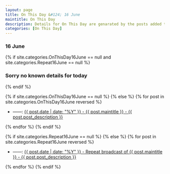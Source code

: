 ```yaml
---
layout: page
title: On This Day &#124; 16 June
maintitle: On This Day
description: Details for On This Day are genarated by the posts added to the website so the content is subject to changes/updates over time.
categories: [On This Day]
---
```


<h3>16 June</h3>

{% if site.categories.OnThisDay16June == null and site.categories.Repeat16June == null %}
  <h3>Sorry no known details for today</h3>
{% endif %}

{% if site.categories.OnThisDay16June == null %}
{% else %}
{% for post in site.categories.OnThisDay16June reversed %}
<ul>
<li> ——: <a href="{{ post.url }}">{{ post.date | date: "%Y" }} - {{ post.maintitle }} - {{ post.post_description }}</a></li>
</ul>
{% endfor %}
{% endif %}

{% if site.categories.Repeat16June == null %}
{% else %}
{% for post in site.categories.Repeat16June reversed %}
<ul>
<li> ——: <a href="{{ post.url }}">{{ post.date | date: "%Y" }} - Repeat broadcast of {{ post.maintitle }} - {{ post.post_description }}</a></li>
</ul>
{% endfor %}
{% endif %}
